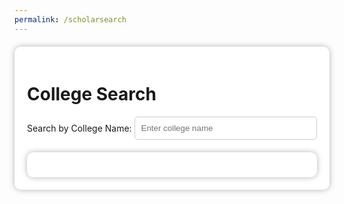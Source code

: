 ```yaml
---
permalink: /scholarsearch
---
```

<html lang="en">
<head>
    <meta charset="UTF-8">
    <meta name="viewport" content="width=device-width, initial-scale=1.0">
    <link rel="stylesheet" href="/ScholarSearch/assets/common/css/style.css">
    <link rel="stylesheet" href="/ScholarSearch/assets/pages/search/css/style.css">
    <title>College Search</title>
    <style>
        .container {
            max-width: 800px;
            margin: 20px auto;
            padding: 20px;
            background-color: white;
            box-shadow: 0 0 10px rgba(0, 0, 0, 0.3);
            border-radius: 10px;
            overflow: hidden;
        }
        /* Search form */
        #searchForm {
            display: flex;
            justify-content: center;
            align-items: center;
            margin-bottom: 20px;
        }
        #searchInput {
            flex: 1;
            padding: 10px;
            border: 1px solid #ccc;
            border-radius: 5px;
        }
        #searchButton:hover {
            background-color: #0056b3;
        }
        /* Search results */
        #searchResults {
            background-color: white;
            border-radius: 10px;
            box-shadow: 0 0 10px rgba(0, 0, 0, 0.3);
            padding: 20px;
        }
        .searchResult {
            margin-bottom: 10px;
            padding: 10px;
            border-bottom: 1px solid #ccc;
        }
        .searchResult:last-child {
            border-bottom: none;
        }
        .searchResult h3 {
            margin: 0;
            color: #007bff;
        }
        .searchResult p {
            margin-top: 5px;
            color: #666;
        }
        .flex-container {
            display: flex;
            align-items: left;
            justify-content: space-between;
        }
        .button {
            border-radius: 10px;
            background-color: light gray;
            box-shadow: 0 0 10px rgba(0, 0, 0, 0.1);
            padding-left: 10px;
            padding-right: 10px;
            border: 1px solid #000;
        }
    </style>
</head>
<body>
    <div class="container">
        <h1>College Search</h1>
        <form id="searchForm">
            <label for="searchInput">Search by College Name:&nbsp; </label>
            <input type="text" id="searchInput" name="searchInput" placeholder="Enter college name">
        </form>
        <div id="searchResults">
        </div>
    </div>
    <script>
        document.addEventListener('DOMContentLoaded', function() {
            const searchForm = document.getElementById('searchForm');
            const searchInput = document.getElementById('searchInput');
            const searchResults = document.getElementById('searchResults');

            searchForm.addEventListener('submit', function(event) {
                event.preventDefault(); // Prevent the form from submitting normally
                performSearch(searchInput.value);
            });

            function performSearch(query) {
                // Placeholder for search logic
                searchResults.innerHTML = ''; // Clear previous results

                if (query.trim() === '') {
                    searchResults.innerHTML = '<p>Please enter a search term.</p>';
                    return;
                }

                // Simulating a search result
                const resultDiv = document.createElement('div');
                resultDiv.classList.add('searchResult');
                resultDiv.innerHTML = `
                    <h3>Search Result for "${query}"</h3>
                    <p>This is a simulated search result. Replace this logic with actual search functionality.</p>
                `;

                searchResults.appendChild(resultDiv);
            }
        });
    </script>
</body>
</html>
